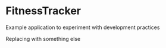 # FitnessTracker
Example application to experiment with development practices

Replacing with something else

